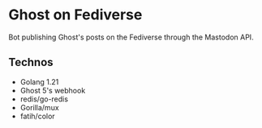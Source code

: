 # Ghost on Fediverse

Bot publishing Ghost's posts on the Fediverse through the Mastodon API.

## Technos

- Golang 1.21
- Ghost 5's webhook
- redis/go-redis
- Gorilla/mux
- fatih/color